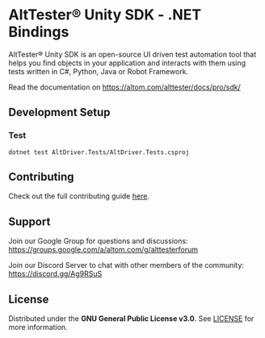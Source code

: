 # AltTester® Unity SDK - .NET Bindings

AltTester® Unity SDK is an open-source UI driven test automation tool that helps you find objects in your application and interacts with them using tests written in C#, Python, Java or Robot Framework.

Read the documentation on https://altom.com/alttester/docs/pro/sdk/

## Development Setup

### Test

```
dotnet test AltDriver.Tests/AltDriver.Tests.csproj
```

## Contributing

Check out the full contributing guide [here](https://alttester.com/docs/sdk/latest/pages/contributing.html).

## Support

Join our Google Group for questions and discussions: https://groups.google.com/a/altom.com/g/alttesterforum

Join our Discord Server to chat with other members of the community: https://discord.gg/Ag9RSuS

## License

Distributed under the **GNU General Public License v3.0**. See [LICENSE](https://github.com/alttester/AltTester-Unity-SDK/blob/master/LICENSE) for more information.
